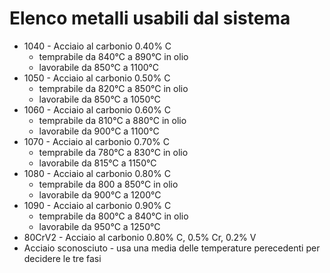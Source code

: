 # Elenco metalli usabili dal sistema

* 1040 - Acciaio al carbonio 0.40% C
    * temprabile da 840°C a 890°C in olio
    * lavorabile da 850°C a 1100°C
* 1050 - Acciaio al carbonio 0.50% C
    * temprabile da 820°C a 850°C in olio
    * lavorabile da 850°C a 1050°C
* 1060 - Acciaio al carbonio 0.60% C
    * temprabile da 810°C a 880°C in olio
    * lavorabile da 900°C a 1100°C
* 1070 - Acciaio al carbonio 0.70% C
    * temprabile da 780°C a 830°C in olio
    * lavorabile da 815°C a 1150°C
* 1080 - Acciaio al carbonio 0.80% C
    * temprabile da 800 a 850°C in olio
    * lavorabile da 900°C a 1200°C
* 1090 - Acciaio al carbonio 0.90% C
    * temprabile da 800°C a 840°C in olio
    * lavorabile da 950°C a 1250°C
* 80CrV2 - Acciaio al carbonio 0.80% C, 0.5% Cr, 0.2% V
* Acciaio sconosciuto -  usa una media delle temperature perecedenti per decidere le tre fasi

